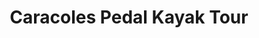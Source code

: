 ---
order: 23
image: "https://cdn.filestackcontent.com/QGmWrorR3iulu470rG6T/convert?cache=true&compress=true&quality=90&w=1000&fit=max"
title: Caracoles Pedal Kayak Tour
infose: Hobie Pedal Kayak Tour| 2.5 Hours
link: "https://fareharbor.com/embeds/book/kayakingparguera/items/243766/calendar/2025/10/?asn=fhdn&asn-ref=turisteandoenpuertorico&ref=turisteandoenpuertorico&marketplace=yes&flow=no&full-items=yes"
---